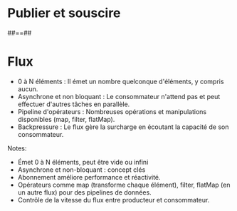 <!-- .slide: class="transition bg-pink" -->
# Publier et souscire

##==##
<!-- .slide: -->

# Flux<T>

* 0 à N éléments : Il émet un nombre quelconque d'éléments, y compris aucun.
* Asynchrone et non bloquant : Le consommateur n'attend pas et peut effectuer d'autres tâches en parallèle.
* Pipeline d'opérateurs : Nombreuses opérations et manipulations disponibles (map, filter, flatMap).
* Backpressure : Le flux gère la surcharge en écoutant la capacité de son consommateur.

Notes:
- Émet 0 à N éléments, peut être vide ou infini
- Asynchrone et non-bloquant : concept clés 
- Abonnement améliore performance et réactivité.
- Opérateurs comme map (transforme chaque élément), filter, flatMap (en un autre flux) pour des pipelines de données.
- Contrôle de la vitesse du flux entre producteur et consommateur.
